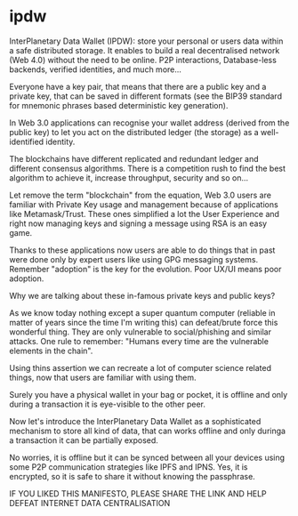 # ipdw
InterPlanetary Data Wallet (IPDW): store your personal or users data within a safe distributed storage. It enables to build a real decentralised network (Web 4.0) without the need to be online. P2P interactions, Database-less backends, verified identities, and much more...

Everyone have a key pair, that means that there are a public key and a private key, that can be saved in different formats (see the BIP39 standard for mnemonic phrases based deterministic key generation).

In Web 3.0 applications can recognise your wallet address (derived from the public key) to let you act on the distributed ledger (the storage) as a well-identified identity.

The blockchains have different replicated and redundant ledger and different consensus algorithms. There is a competition rush to find the best algorithm to achieve it, increase throughput, security and so on...

Let remove the term "blockchain" from the equation, Web 3.0 users are familiar with Private Key usage and management because of applications like Metamask/Trust. These ones simplified a lot the User Experience and right now managing keys and signing a message using RSA is an easy game.

Thanks to these applications now users are able to do things that in past were done only by expert users like using GPG messaging systems. Remember "adoption" is the key for the evolution. Poor UX/UI means poor adoption.

Why we are talking about these in-famous private keys and public keys?

As we know today nothing except a super quantum computer (reliable in matter of years since the time I'm writing this) can defeat/brute force this wonderful thing. They are only vulnerable to social/phishing and similar attacks. One rule to remember: "Humans every time are the vulnerable elements in the chain".

Using thins assertion we can recreate a lot of computer science related things, now that users are familiar with using them.

Surely you have a physical wallet in your bag or pocket, it is offline and only during a transaction it is eye-visible to the other peer.

Now let's introduce the InterPlanetary Data Wallet as a sophisticated mechanism to store all kind of data, that can works offline and only duringa a transaction it can be partially exposed.

No worries, it is offline but it can be synced between all your devices using some P2P communication strategies like IPFS and IPNS. Yes, it is encrypted, so it is safe to share it without knowing the passphrase.

IF YOU LIKED THIS MANIFESTO, PLEASE SHARE THE LINK AND HELP DEFEAT INTERNET DATA CENTRALISATION
